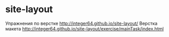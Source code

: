 # site-layout
Упражнения по верстке
http://integer64.github.io/site-layout/
Верстка макета
http://integer64.github.io/site-layout/exercise/mainTask/index.html
